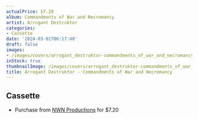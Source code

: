 ```yaml
---
actualPrice: $7.20
album: Commandments of War and Necromancy
artist: Arrogant Destruktor
categories:
- Cassette
date: '2024-03-01T06:17:40'
draft: false
images:
- /images/covers/arrogant_destruktor-commandments_of_war_and_necromancy.png
inStock: true
thumbnailImage: /images/covers/arrogant_destruktor-commandments_of_war_and_necromancy-thumb.png
title: Arrogant Destruktor - Commandments of War and Necromancy
---
```


## Cassette
* Purchase from [NWN Productions](http://shop.nwnprod.com/index.php?route=product/product&path=73&product_id=18024&sort=pd.name&order=ASC) for $7.20
